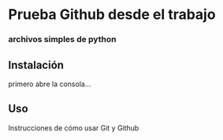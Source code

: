 # Prueba Github desde el trabajo
### archivos simples de python

## Instalación
primero abre la consola...

## Uso
Instrucciones de cómo usar Git y Github
